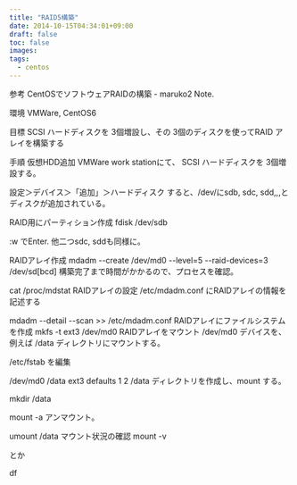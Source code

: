 ```yaml
---
title: "RAID5構築"
date: 2014-10-15T04:34:01+09:00
draft: false
toc: false
images:
tags: 
  - centos
---
```


参考
CentOSでソフトウェアRAIDの構築 - maruko2 Note.

環境
VMWare, CentOS6

目標
SCSI ハードディスクを 3個増設し、その 3個のディスクを使ってRAID アレイを構築する

手順
仮想HDD追加
VMWare work stationにて、 SCSI ハードディスクを 3個増設する。

設定＞デバイス＞「追加」＞ハードディスク
すると、/dev/にsdb, sdc, sdd,,,とディスクが追加されている。

RAID用にパーティション作成
fdisk /dev/sdb

:w でEnter.
他二つsdc, sddも同様に。

RAIDアレイ作成
mdadm --create /dev/md0 --level=5 --raid-devices=3 /dev/sd[bcd]
構築完了まで時間がかかるので、プロセスを確認。

cat /proc/mdstat
RAIDアレイの設定
/etc/mdadm.conf にRAIDアレイの情報を記述する

mdadm --detail --scan >> /etc/mdadm.conf
RAIDアレイにファイルシステムを作成
mkfs -t ext3 /dev/md0
RAIDアレイをマウント
/dev/md0 デバイスを、例えば /data ディレクトリにマウントする。

/etc/fstab を編集

/dev/md0  /data  ext3  defaults 1 2
/data ディレクトリを作成し、mount する。

mkdir /data

mount -a
アンマウント。

umount /data
マウント状況の確認
mount -v

とか

df
